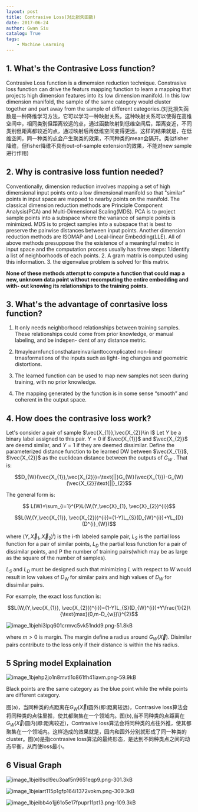 ```yaml
---
layout: post
title: Contrasive Loss(对比损失函数)
date: 2017-06-24
author: Gwan Siu
catalog: True
tags:
    - Machine Learning
---
```


## 1. What's the Contrasive Loss function?
Contrasive Loss function is a dimemsion reduction technique. Constrasive loss function can drive the featurs mapping function to learn a mapping that projects high dimension features into its low dimension manifold. In this low dimension manifold, the sample of the same category would cluster together and part away from the sample of different categories.(对比损失函数是一种降维学习方法，它可以学习一种映射关系，这种映射关系可以使得在高维空间中，相同类别但距离较远的点，通过函数映射到低维空间后，距离变近，不同类别但距离都较近的点，通过映射后再低维空间变得更远。这样的结果就是，在低维空间，同一种类的点会产生聚类的效果，不同种类的mean会隔开。类似fisher降维，但fisher降维不具有out-of-sample extension的效果，不能对new sample进行作用)

## 2. Why is contrasive loss funtion needed?
Conventionally, dimension reduction involves mapping a set of high dimensional input points onto a low dimensional manifold so that "similar" points in input space are mapped to nearby points on the manifold. The classical dimension reduction methods are Principle Component Analysis(PCA) and Multi-Dimensional Scaling(MDS). PCA is to project sample points into a subspace where the variance of sample points is minimized. MDS is to project samples into a subspace that is best to preserve the pairwise distances between input points.
Another dimension reduction methods are ISOMAP and Local-linear Embedding(LLE). All of above methods presuppose the the existence of a meaningful metric in input space and the computation process usually has three steps: 1.Identify a list of neighborhoods of each points. 2. A gram matrix is computed using this information. 3. the eigenvalue problem is solved for this matrix.

**None of these methods attempt to compute a function that could map a new, unknown data point without recomputing the entire embedding and with- out knowing its relationships to the training points.**

## 3. What's the advantage of conrtasive loss function?

1. It only needs neighborhood relationships between training samples. These relationships could come from prior knowledge, or manual labeling, and be indepen- dent of any distance metric.

2. Itmaylearnfunctionsthatareinvarianttocomplicated non-linear trnasformations of the inputs such as light- ing changes and geometric distortions.

3. The learned function can be used to map new samples not seen during training, with no prior knowledge.

4. The mapping generated by the function is in some sense “smooth” and coherent in the output space.

## 4. How does the contrasive loss work?

Let's consider a pair of sample $\vec{X_{1}},\vec{X_{2}}\in I$ Let $Y$ be a binary label assigned to this pair. $Y = 0$ if $\vec{X_{1}}$ and $\vec{X_{2}}$ are deemd similar, and $Y = 1$ if they are deemed dissimilar. Define the parameterized distance function to be learned DW between $\vec{X_{1}}$, $\vec{X_{2}}$ as the euclidean distance between the outputs of $G_{W}$ . That is:

$$D_{W}(\vec{X_{1}},\vec{X_{2}})=\text{||}G_{W}(\vec{X_{1}})-G_{W}(\vec{X_{2}}\text{||}_{2}$$

The general form is:

$$ L(W)=\sum_{i=1}^{P}L(W,(Y,\vec{X}_{1}, \vec{X}_{2})^{i})$$

$$L(W,(Y,\vec{X_{1}}, \vec{X_{2}})^{i})=(1-Y)L_{S}(D_{W}^{i})+YL_{D}(D^{i}_{W})$$

where $(Y,\vec{X}_{1}, \vec{X}_{2})^{i})$ is the i-th labeled sample pair, $L_{S}$ is the partial loss function for a pair of similar points, $L_{D}$ the partial loss function for a pair of dissimilar points, and P the number of training pairs(which may be as large as the square of the number of samples).

$L_{S}$ and $L_{D}$ must be designed such that minimizing $L$ with respect to $W$ would result in low values of $D_{W}$ for similar pairs and high values of $D_{W}$ for dissimilar pairs.

For example, the exact loss function is:

$$L(W,(Y,\vec{X_{1}}, \vec{X_{2}})^{i})=(1-Y)L_{S}(D_{W}^{i})+Y\frac{1}{2}\{\text{max}(0,m-D_{w})\}^{2}$$

![image_1bjehi3lpq601crmvc5vk51ndd9.png-51.8kB][20]

[20]: http://static.zybuluo.com/GwanSiu/fwzo5gzyyun344jbh90v0go8/image_1bjehi3lpq601crmvc5vk51ndd9.png

where $m>0$ is margin. The margin define a radius around $G_{W}(\vec{X})$.
Disimilar pairs contribute to the loss only if their distance is within the his radius.

## 5 Spring model Explaination

![image_1bjehp2jo1n8mvtl1o861fh41iavm.png-59.9kB][21]

[21]: http://static.zybuluo.com/GwanSiu/8ur3ozxwcknsn6r4kedpp2b2/image_1bjehp2jo1n8mvtl1o861fh41iavm.png

Black points are the same category as the blue point while the while points are different category. 

图(a)，当同种类的点距离在$G_{W}(\vec{X})$圆外(即:距离较远)，Contrasive loss算法会将同种类的点往里推，使其都聚集在一个领域内。图(b),当不同种类的点距离在$G_{W}(\vec{X})$圆内(即:距离较近)，Contrasive loss算法会将同种类的点往外推，使其都聚集在一个领域内。这样造成的效果就是，园内和圆外分别就形成了同一种类的cluster。图(e)是指contrasive loss算法的最终形态，是达到不同种类点之间的动态平衡，从而使loss最小。

## 6 Visual Graph

![image_1bjei9scl9eu3oaf5n9651eqp9.png-301.3kB][22]

[22]: http://static.zybuluo.com/GwanSiu/ewdd427iz7lnqxq8ospmxlts/image_1bjei9scl9eu3oaf5n9651eqp9.png

![image_1bjeiart115p1gfp164i1372vokm.png-309.3kB][23]

![image_1bjeibb4o1jj61o5e17fpupr11pt13.png-109.3kB][24]

[23]: http://static.zybuluo.com/GwanSiu/fygo87srhmpqwqmhwl18si6s/image_1bjeiart115p1gfp164i1372vokm.png
[24]: http://static.zybuluo.com/GwanSiu/g3485tg7gkpvz8k43rzyh2f5/image_1bjeibb4o1jj61o5e17fpupr11pt13.png

